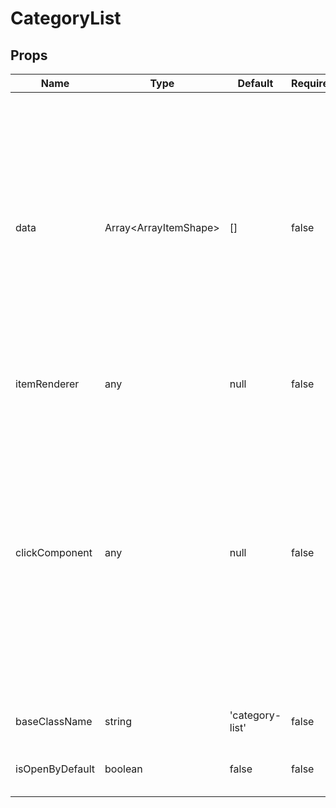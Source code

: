 # CategoryList

## Props
| Name            | Type                        | Default         | Required | Description                                                                                                                                                                                                                                                                                                                                                                                                                                      |
| --------------- | --------------------------- | --------------- | -------- | ------------------------------------------------------------------------------------------------------------------------------------------------------------------------------------------------------------------------------------------------------------------------------------------------------------------------------------------------------------------------------------------------------------------------------------------------ |
| data            | Array&lt;ArrayItemShape&gt; | []              | false    | Array of data which is rendered in itemRenderer<br>Data shape of `ArrayItemShape` is the following:<br>--<br>`title(string):` String title of category<br>--<br>`catName(string):` catName gets passed into the identifier prop in<br>`<CatItem />` which is then used as a `data-id`<br>--<br>`catData(array)`: Array of data within category                                                                                                   |
| itemRenderer    | any                         | null            | false    | itemRenderer renders items `data` prop                                                                                                                                                                                                                                                                                                                                                                                                           |
| clickComponent  | any                         | null            | false    | `passed down custom component which can be used for toggling visibility of<br>itemRenderer. Receives the following props`<br>---<br>`listKey(number): index for items in category`<br>---<br>`identifier(id): this can be used as data id`<br>---<br>`title(string): Title for your click component`<br>---<br>`isOpen(boolean): props which tracks whether the categoryItem is open or not`<br>---<br>`toggleFn(function): togglesIsOpen state` |
| baseClassName   | string                      | 'category-list' | false    | css class for root div in this component                                                                                                                                                                                                                                                                                                                                                                                                         |
| isOpenByDefault | boolean                     | false           | false    | bool value to determine when the category items are open by default                                                                                                                                                                                                                                                                                                                                                                              |
